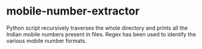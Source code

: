 # mobile-number-extractor
Python script recursively traverses the whole directory and prints all the Indian mobile numbers present in files. Regex has been used to identify the various mobile number formats.
